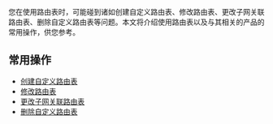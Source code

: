 您在使用路由表时，可能碰到诸如创建自定义路由表、修改路由表、更改子网关联路由表、删除自定义路由表等问题。本文将介绍使用路由表以及与其相关的产品的常用操作，供您参考。
## 常用操作
- [创建自定义路由表](https://intl.cloud.tencent.com/document/product/215/31811)
- [修改路由表](https://intl.cloud.tencent.com/document/product/215/31812)
- [更改子网关联路由表](https://intl.cloud.tencent.com/document/product/215/31813)
- [删除自定义路由表](https://intl.cloud.tencent.com/document/product/215/31814)

